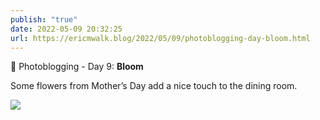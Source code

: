 ```yaml
---
publish: "true"
date: 2022-05-09 20:32:25
url: https://ericmwalk.blog/2022/05/09/photoblogging-day-bloom.html
---
```

📸 Photoblogging - Day 9: **Bloom**

Some flowers from Mother’s Day add a nice touch to the dining room.

![](https://ericmwalk.blog/uploads/2022/3540e53175.jpg)
